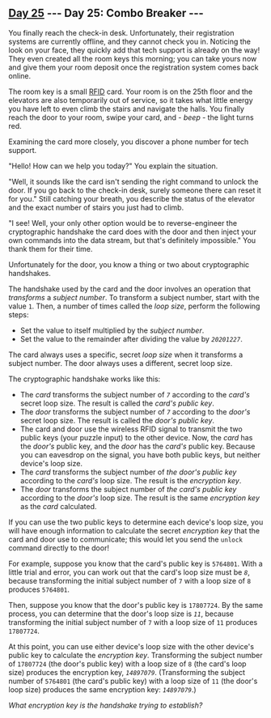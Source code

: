 [Day 25](https://adventofcode.com/2020/day/25) 
 \--- Day 25: Combo Breaker ---
----------

You finally reach the check-in desk. Unfortunately, their registration systems are currently offline, and they cannot check you in. Noticing the look on your face, they quickly add that tech support is already on the way! They even created all the room keys this morning; you can take yours now and give them your room deposit once the registration system comes back online.

The room key is a small [RFID](https://en.wikipedia.org/wiki/Radio-frequency_identification) card. Your room is on the 25th floor and the elevators are also temporarily out of service, so it takes what little energy you have left to even climb the stairs and navigate the halls. You finally reach the door to your room, swipe your card, and - *beep* - the light turns red.

Examining the card more closely, you discover a phone number for tech support.

"Hello! How can we help you today?" You explain the situation.

"Well, it sounds like the card isn't sending the right command to unlock the door. If you go back to the check-in desk, surely someone there can reset it for you." Still catching your breath, you describe the status of the elevator and the exact number of stairs you just had to climb.

"I see! Well, your only other option would be to reverse-engineer the cryptographic handshake the card does with the door and then inject your own commands into the data stream, but that's definitely impossible." You thank them for their time.

Unfortunately for the door, you know a thing or two about cryptographic handshakes.

The handshake used by the card and the door involves an operation that *transforms* a *subject number*. To transform a subject number, start with the value `1`. Then, a number of times called the *loop size*, perform the following steps:

* Set the value to itself multiplied by the *subject number*.
* Set the value to the remainder after dividing the value by *`20201227`*.

The card always uses a specific, secret *loop size* when it transforms a subject number. The door always uses a different, secret loop size.

The cryptographic handshake works like this:

* The *card* transforms the subject number of *`7`* according to the *card's* secret loop size. The result is called the *card's public key*.
* The *door* transforms the subject number of *`7`* according to the *door's* secret loop size. The result is called the *door's public key*.
* The card and door use the wireless RFID signal to transmit the two public keys (your puzzle input) to the other device. Now, the *card* has the *door's* public key, and the *door* has the *card's* public key. Because you can eavesdrop on the signal, you have both public keys, but neither device's loop size.
* The *card* transforms the subject number of *the door's public key* according to the *card's* loop size. The result is the *encryption key*.
* The *door* transforms the subject number of *the card's public key* according to the *door's* loop size. The result is the same *encryption key* as the *card* calculated.

If you can use the two public keys to determine each device's loop size, you will have enough information to calculate the secret *encryption key* that the card and door use to communicate; this would let you send the `unlock` command directly to the door!

For example, suppose you know that the card's public key is `5764801`. With a little trial and error, you can work out that the card's loop size must be *`8`*, because transforming the initial subject number of `7` with a loop size of `8` produces `5764801`.

Then, suppose you know that the door's public key is `17807724`. By the same process, you can determine that the door's loop size is *`11`*, because transforming the initial subject number of `7` with a loop size of `11` produces `17807724`.

At this point, you can use either device's loop size with the other device's public key to calculate the *encryption key*. Transforming the subject number of `17807724` (the door's public key) with a loop size of `8` (the card's loop size) produces the encryption key, *`14897079`*. (Transforming the subject number of `5764801` (the card's public key) with a loop size of `11` (the door's loop size) produces the same encryption key: *`14897079`*.)

*What encryption key is the handshake trying to establish?*